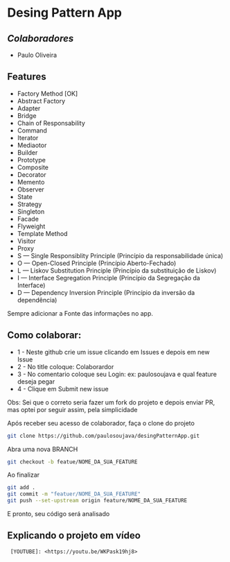 # Desing Pattern App
## _Colaboradores_
- Paulo Oliveira


## Features

- Factory Method [OK]
- Abstract Factory
- Adapter
- Bridge
- Chain of Responsability
- Command
- Iterator
- Mediaotor
- Builder
- Prototype
- Composite
- Decorator
- Memento
- Observer
- State
- Strategy
- Singleton
- Facade
- Flyweight
- Template Method
- Visitor
- Proxy
- S — Single Responsiblity Principle (Princípio da responsabilidade única)
- O — Open-Closed Principle (Princípio Aberto-Fechado)
- L — Liskov Substitution Principle (Princípio da substituição de Liskov)
- I — Interface Segregation Principle (Princípio da Segregação da Interface)
- D — Dependency Inversion Principle (Princípio da inversão da dependência)


Sempre adicionar a Fonte das informações no app.

## Como colaborar:
 - 1 - Neste github crie um issue clicando em Issues e depois em new Issue
 - 2 - No title coloque: Colaborardor
 - 3 - No comentario coloque seu Login: ex: paulosoujava e qual feature deseja pegar
 - 4 - Clique em Submit new issue

Obs: Sei que o correto seria fazer um fork do projeto e depois enviar PR, mas optei por seguir assim, pela
simplicidade

Após receber seu acesso de colaborador, faça o clone do projeto
```sh
git clone https://github.com/paulosoujava/desingPatternApp.git
```
Abra uma nova BRANCH
```sh
git checkout -b featue/NOME_DA_SUA_FEATURE
```
Ao finalizar
```sh
git add .
git commit -m "featuer/NOME_DA_SUA_FEATURE"
git push --set-upstream origin feature/NOME_DA_SUA_FEATURE
```
E pronto, seu código será analisado
## Explicando o projeto em vídeo
     [YOUTUBE]: <https://youtu.be/WKPask19hj8>

